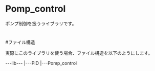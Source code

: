 # Pomp_control

ポンプ制御を扱うライブラリです。

#

#ファイル構造

実際にこのライブラリを使う場合、ファイル構造を以下のようにします。

---lib---
        |---PID
        |---Pomp_control
